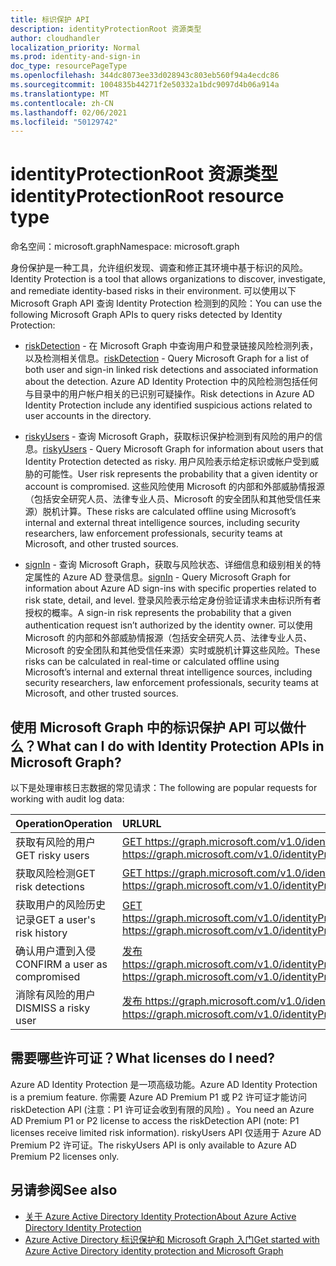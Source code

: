```yaml
---
title: 标识保护 API
description: identityProtectionRoot 资源类型
author: cloudhandler
localization_priority: Normal
ms.prod: identity-and-sign-in
doc_type: resourcePageType
ms.openlocfilehash: 344dc8073ee33d028943c803eb560f94a4ecdc86
ms.sourcegitcommit: 1004835b44271f2e50332a1bdc9097d4b06a914a
ms.translationtype: MT
ms.contentlocale: zh-CN
ms.lasthandoff: 02/06/2021
ms.locfileid: "50129742"
---
```

# <a name="identityprotectionroot-resource-type"></a><span data-ttu-id="4b658-103">identityProtectionRoot 资源类型</span><span class="sxs-lookup"><span data-stu-id="4b658-103">identityProtectionRoot resource type</span></span>

<span data-ttu-id="4b658-104">命名空间：microsoft.graph</span><span class="sxs-lookup"><span data-stu-id="4b658-104">Namespace: microsoft.graph</span></span>

<span data-ttu-id="4b658-105">身份保护是一种工具，允许组织发现、调查和修正其环境中基于标识的风险。</span><span class="sxs-lookup"><span data-stu-id="4b658-105">Identity Protection is a tool that allows organizations to discover, investigate, and remediate identity-based risks in their environment.</span></span> <span data-ttu-id="4b658-106">可以使用以下 Microsoft Graph API 查询 Identity Protection 检测到的风险：</span><span class="sxs-lookup"><span data-stu-id="4b658-106">You can use the following Microsoft Graph APIs to query risks detected by Identity Protection:</span></span> 

* <span data-ttu-id="4b658-107">[riskDetection](riskdetection.md) - 在 Microsoft Graph 中查询用户和登录链接风险检测列表，以及检测相关信息。</span><span class="sxs-lookup"><span data-stu-id="4b658-107">[riskDetection](riskdetection.md) - Query Microsoft Graph for a list of both user and sign-in linked risk detections and associated information about the detection.</span></span> <span data-ttu-id="4b658-108">Azure AD Identity Protection 中的风险检测包括任何与目录中的用户帐户相关的已识别可疑操作。</span><span class="sxs-lookup"><span data-stu-id="4b658-108">Risk detections in Azure AD Identity Protection include any identified suspicious actions related to user accounts in the directory.</span></span>

* <span data-ttu-id="4b658-109">[riskyUsers](riskyuser.md) - 查询 Microsoft Graph，获取标识保护检测到有风险的用户的信息。</span><span class="sxs-lookup"><span data-stu-id="4b658-109">[riskyUsers](riskyuser.md) - Query Microsoft Graph for information about users that Identity Protection detected as risky.</span></span> <span data-ttu-id="4b658-110">用户风险表示给定标识或帐户受到威胁的可能性。</span><span class="sxs-lookup"><span data-stu-id="4b658-110">User risk represents the probability that a given identity or account is compromised.</span></span> <span data-ttu-id="4b658-111">这些风险使用 Microsoft 的内部和外部威胁情报源（包括安全研究人员、法律专业人员、Microsoft 的安全团队和其他受信任来源）脱机计算。</span><span class="sxs-lookup"><span data-stu-id="4b658-111">These risks are calculated offline using Microsoft’s internal and external threat intelligence sources, including security researchers, law enforcement professionals, security teams at Microsoft, and other trusted sources.</span></span>

* <span data-ttu-id="4b658-112">[signIn](signin.md) - 查询 Microsoft Graph，获取与风险状态、详细信息和级别相关的特定属性的 Azure AD 登录信息。</span><span class="sxs-lookup"><span data-stu-id="4b658-112">[signIn](signin.md) - Query Microsoft Graph for information about Azure AD sign-ins with specific properties related to risk state, detail, and level.</span></span> <span data-ttu-id="4b658-113">登录风险表示给定身份验证请求未由标识所有者授权的概率。</span><span class="sxs-lookup"><span data-stu-id="4b658-113">A sign-in risk represents the probability that a given authentication request isn’t authorized by the identity owner.</span></span> <span data-ttu-id="4b658-114">可以使用 Microsoft 的内部和外部威胁情报源（包括安全研究人员、法律专业人员、Microsoft 的安全团队和其他受信任来源）实时或脱机计算这些风险。</span><span class="sxs-lookup"><span data-stu-id="4b658-114">These risks can be calculated in real-time or calculated offline using Microsoft’s internal and external threat intelligence sources, including security researchers, law enforcement professionals, security teams at Microsoft, and other trusted sources.</span></span>

## <a name="what-can-i-do-with-identity-protection-apis-in-microsoft-graph"></a><span data-ttu-id="4b658-115">使用 Microsoft Graph 中的标识保护 API 可以做什么？</span><span class="sxs-lookup"><span data-stu-id="4b658-115">What can I do with Identity Protection APIs in Microsoft Graph?</span></span>

<span data-ttu-id="4b658-116">以下是处理审核日志数据的常见请求：</span><span class="sxs-lookup"><span data-stu-id="4b658-116">The following are popular requests for working with audit log data:</span></span>

<span data-ttu-id="4b658-117">Operation</span><span class="sxs-lookup"><span data-stu-id="4b658-117">Operation</span></span> | <span data-ttu-id="4b658-118">URL</span><span class="sxs-lookup"><span data-stu-id="4b658-118">URL</span></span>
:----------|:----
<span data-ttu-id="4b658-119">获取有风险的用户</span><span class="sxs-lookup"><span data-stu-id="4b658-119">GET risky users</span></span> | [<span data-ttu-id="4b658-120">GET https://graph.microsoft.com/v1.0/identityProtection/riskyUsers</span><span class="sxs-lookup"><span data-stu-id="4b658-120">GET https://graph.microsoft.com/v1.0/identityProtection/riskyUsers</span></span>](https://developer.microsoft.com/graph/graph-explorer?request=identityProtection/riskyUsers&version=v1.0)
<span data-ttu-id="4b658-121">获取风险检测</span><span class="sxs-lookup"><span data-stu-id="4b658-121">GET risk detections</span></span> | [<span data-ttu-id="4b658-122">GET https://graph.microsoft.com/v1.0/identityProtection/riskDetections</span><span class="sxs-lookup"><span data-stu-id="4b658-122">GET https://graph.microsoft.com/v1.0/identityProtection/riskDetections</span></span>](https://developer.microsoft.com/graph/graph-explorer?request=identityProtection/riskDetections&version=v1.0)
<span data-ttu-id="4b658-123">获取用户的风险历史记录</span><span class="sxs-lookup"><span data-stu-id="4b658-123">GET a user's risk history</span></span> | [<span data-ttu-id="4b658-124">GET https://graph.microsoft.com/v1.0/identityProtection/riskyUsers/{riskyUserId}/history</span><span class="sxs-lookup"><span data-stu-id="4b658-124">GET https://graph.microsoft.com/v1.0/identityProtection/riskyUsers/{riskyUserId}/history</span></span>](https://developer.microsoft.com/graph/graph-explorer?request=identityProtection/riskyUsers/{riskyUserId}/history&version=v1.0)
<span data-ttu-id="4b658-125">确认用户遭到入侵</span><span class="sxs-lookup"><span data-stu-id="4b658-125">CONFIRM a user as compromised</span></span> | [<span data-ttu-id="4b658-126">发布 https://graph.microsoft.com/v1.0/identityProtection/riskyUsers/confirmCompromised</span><span class="sxs-lookup"><span data-stu-id="4b658-126">POST https://graph.microsoft.com/v1.0/identityProtection/riskyUsers/confirmCompromised</span></span>](https://developer.microsoft.com/graph/graph-explorer?request=/identityProtection/riskyUsers/confirmCompromised&version=v1.0)
<span data-ttu-id="4b658-127">消除有风险的用户</span><span class="sxs-lookup"><span data-stu-id="4b658-127">DISMISS a risky user</span></span> | [<span data-ttu-id="4b658-128">发布 https://graph.microsoft.com/v1.0/identityProtection/riskyUsers/dismiss</span><span class="sxs-lookup"><span data-stu-id="4b658-128">POST https://graph.microsoft.com/v1.0/identityProtection/riskyUsers/dismiss</span></span>](https://developer.microsoft.com/graph/graph-explorer?request=/identityProtection/riskyUsers/dismiss&version=v1.0)

## <a name="what-licenses-do-i-need"></a><span data-ttu-id="4b658-129">需要哪些许可证？</span><span class="sxs-lookup"><span data-stu-id="4b658-129">What licenses do I need?</span></span>

<span data-ttu-id="4b658-130">Azure AD Identity Protection 是一项高级功能。</span><span class="sxs-lookup"><span data-stu-id="4b658-130">Azure AD Identity Protection is a premium feature.</span></span> <span data-ttu-id="4b658-131">你需要 Azure AD Premium P1 或 P2 许可证才能访问 riskDetection API (注意：P1 许可证会收到有限的风险) 。</span><span class="sxs-lookup"><span data-stu-id="4b658-131">You need an Azure AD Premium P1 or P2 license to access the riskDetection API (note: P1 licenses receive limited risk information).</span></span> <span data-ttu-id="4b658-132">riskyUsers API 仅适用于 Azure AD Premium P2 许可证。</span><span class="sxs-lookup"><span data-stu-id="4b658-132">The riskyUsers API is only available to Azure AD Premium P2 licenses only.</span></span>

## <a name="see-also"></a><span data-ttu-id="4b658-133">另请参阅</span><span class="sxs-lookup"><span data-stu-id="4b658-133">See also</span></span>

* [<span data-ttu-id="4b658-134">关于 Azure Active Directory Identity Protection</span><span class="sxs-lookup"><span data-stu-id="4b658-134">About Azure Active Directory Identity Protection</span></span>](/azure/active-directory/identity-protection/overview-identity-protection)
* [<span data-ttu-id="4b658-135">Azure Active Directory 标识保护和 Microsoft Graph 入门</span><span class="sxs-lookup"><span data-stu-id="4b658-135">Get started with Azure Active Directory identity protection and Microsoft Graph</span></span>](/azure/active-directory/identity-protection/howto-identity-protection-graph-api)
